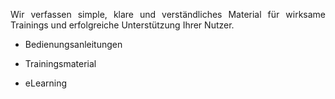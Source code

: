 <p style=text-align:justify>Wir verfassen simple, klare und verständliches Material für wirksame Trainings und erfolgreiche Unterstützung Ihrer Nutzer.</p>

* Bedienungsanleitungen


* Trainingsmaterial


* eLearning